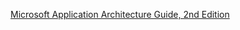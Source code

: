 [Microsoft Application Architecture Guide, 2nd Edition](https://msdn.microsoft.com/en-us/library/ff650706.aspx)